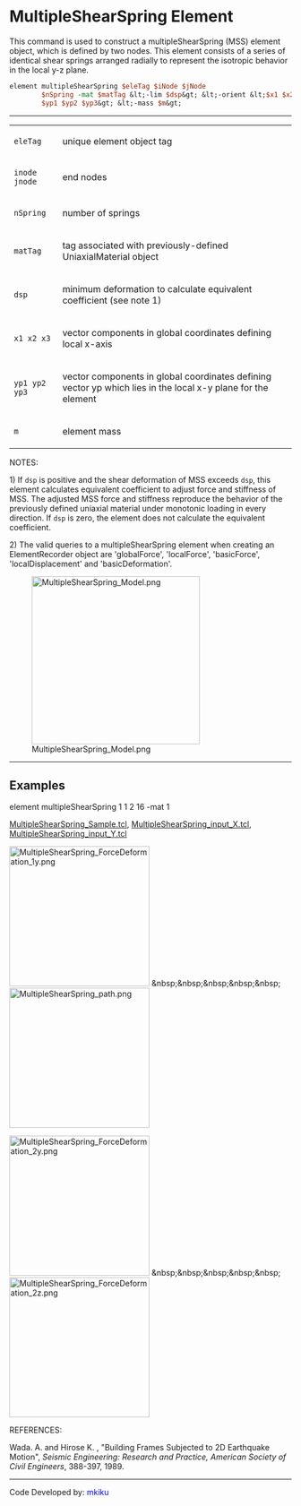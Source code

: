 # MultipleShearSpring Element

<p>This command is used to construct a multipleShearSpring (MSS) element
object, which is defined by two nodes. This element consists of a series
of identical shear springs arranged radially to represent the isotropic
behavior in the local y-z plane.</p>

```tcl
element multipleShearSpring $eleTag $iNode $jNode
        $nSpring -mat $matTag &lt;-lim $dsp&gt; &lt;-orient &lt;$x1 $x2 $x3&gt;
        $yp1 $yp2 $yp3&gt; &lt;-mass $m&gt;
```

<hr />
<table>
<tbody>
<tr class="odd">
<td><code class="parameter-table-variable">eleTag</code></td>
<td><p>unique element object tag</p></td>
</tr>
<tr class="even">
<td><p><code class="parameter-table-variable">inode jnode</code></p></td>
<td><p>end nodes</p></td>
</tr>
<tr class="odd">
<td><code class="parameter-table-variable">nSpring</code></td>
<td><p>number of springs</p></td>
</tr>
<tr class="even">
<td><code class="parameter-table-variable">matTag</code></td>
<td><p>tag associated with previously-defined UniaxialMaterial
object</p></td>
</tr>
<tr class="odd">
<td><code class="parameter-table-variable">dsp</code></td>
<td><p>minimum deformation to calculate equivalent coefficient (see note
1)</p></td>
</tr>
<tr class="even">
<td><p><code class="parameter-table-variable">x1 x2 x3</code></p></td>
<td><p>vector components in global coordinates defining local
x-axis</p></td>
</tr>
<tr class="odd">
<td><p><code class="parameter-table-variable">yp1 yp2 yp3</code></p></td>
<td><p>vector components in global coordinates defining vector yp which
lies in the local x-y plane for the element</p></td>
</tr>
<tr class="even">
<td><code class="parameter-table-variable">m</code></td>
<td><p>element mass</p></td>
</tr>
</tbody>
</table>
<p>NOTES:</p>
<p>1) If <code class="tcl-variable">dsp</code> is positive and the shear deformation of
MSS exceeds <code class="tcl-variable">dsp</code>, this element calculates equivalent
coefficient to adjust force and stiffness of MSS. The adjusted MSS force
and stiffness reproduce the behavior of the previously defined uniaxial
material under monotonic loading in every direction. If
<code class="tcl-variable">dsp</code> is zero, the element does not calculate the
equivalent coefficient.</p>
<p>2) The valid queries to a multipleShearSpring element when creating
an ElementRecorder object are 'globalForce', 'localForce', 'basicForce',
'localDisplacement' and 'basicDeformation'.</p>
<figure>
<img src="/OpenSeesRT/contrib/static/MultipleShearSpring_Model.png"
title="MultipleShearSpring_Model.png" width="300"
alt="MultipleShearSpring_Model.png" />
<figcaption
aria-hidden="true">MultipleShearSpring_Model.png</figcaption>
</figure>
<hr />

## Examples

<p>element multipleShearSpring 1 1 2 16 -mat 1</p>
<p><a href="Media:MultipleShearSpring_Sample.tcl"
title="wikilink">MultipleShearSpring_Sample.tcl</a>, <a
href="Media:MultipleShearSpring_input_X.tcl"
title="wikilink">MultipleShearSpring_input_X.tcl</a>, <a
href="Media:MultipleShearSpring_input_Y.tcl"
title="wikilink">MultipleShearSpring_input_Y.tcl</a></p>
<p><img src="/OpenSeesRT/contrib/static/MultipleShearSpring_ForceDeformation_1y.png"
title="MultipleShearSpring_ForceDeformation_1y.png" width="250"
alt="MultipleShearSpring_ForceDeformation_1y.png" />
&amp;nbsp;&amp;nbsp;&amp;nbsp;&amp;nbsp;&amp;nbsp; <img
src="MultipleShearSpring_path.png" title="MultipleShearSpring_path.png"
width="250" alt="MultipleShearSpring_path.png" /></p>
<p><img src="/OpenSeesRT/contrib/static/MultipleShearSpring_ForceDeformation_2y.png"
title="MultipleShearSpring_ForceDeformation_2y.png" width="250"
alt="MultipleShearSpring_ForceDeformation_2y.png" />
&amp;nbsp;&amp;nbsp;&amp;nbsp;&amp;nbsp;&amp;nbsp; <img
src="MultipleShearSpring_ForceDeformation_2z.png"
title="MultipleShearSpring_ForceDeformation_2z.png" width="250"
alt="MultipleShearSpring_ForceDeformation_2z.png" /></p>
<p>REFERENCES:</p>
<p>Wada. A. and Hirose K. , "Building Frames Subjected to 2D Earthquake
Motion", <em>Seismic Engineering: Research and Practice, American
Society of Civil Engineers</em>, 388-397, 1989.</p>
<hr />
<p>Code Developed by: <span style="color:blue"> mkiku
</span></p>
